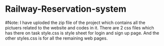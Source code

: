 # Railway-Reservation-system

#Note: I have uploded the zip file of the project which contains all the pictuers related to the website and codes in it.
There are 2 css files which has there on task style.css is style sheet for login and sign up page.
And the other styles.css is for all the remaining  web pages.
